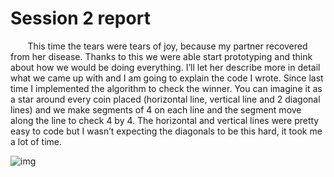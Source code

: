 # Session 2 report

&nbsp;&nbsp;&nbsp;&nbsp;&nbsp;&nbsp; This time the tears were tears of joy, because my partner recovered from her disease.
Thanks to this we were able start prototyping and think about how we would be doing everything. I’ll let her describe more in detail what we came up with and I am going to explain the code I wrote.
Since last time I implemented the algorithm to check the winner. You can imagine it as a star around every coin placed (horizontal line, vertical line and 2 diagonal lines) and we make segments
of 4 on each line and the segment move along the line to check 4 by 4. The horizontal and vertical lines were pretty easy to code but I wasn’t expecting the diagonals to be this hard, it took me a lot of time.

<!-- ![img](https://user-images.githubusercontent.com/74043892/207425105-9a00621e-3974-4cad-85fc-a0851a26011f.png) -->
![img](https://user-images.githubusercontent.com/74043892/211599983-ae47ed57-3c76-4e85-9aca-077c4719a90c.png)
